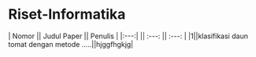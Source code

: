 # Riset-Informatika

| Nomor || Judul Paper || Penulis |
|:---:| ||   :---:     ||  :---:  |
|1||klasifikasi daun tomat dengan metode .....||hjggfhgkjg|
